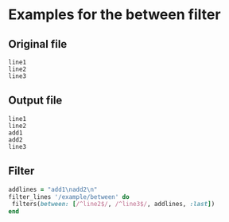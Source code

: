 # Examples for the between filter

## Original file

```text
line1
line2
line3
```

## Output file

```text
line1
line2
add1
add2
line3
```

## Filter

```ruby
addlines = "add1\nadd2\n"
filter_lines '/example/between' do
 filters(between: [/^line2$/, /^line3$/, addlines, :last])
end
```
